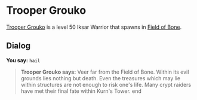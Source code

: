 # Trooper Grouko



[Trooper Grouko](/npc/78075) is a level 50 Iksar Warrior that spawns in [Field of Bone](/zone/78).



## Dialog

**You say:** `hail`



>**Trooper Grouko says:** Veer far from the Field of Bone.  Within its evil grounds lies nothing but death.  Even the treasures which may lie within structures are not enough to risk one's life.  Many crypt raiders have met their final fate within Kurn's Tower.
end
